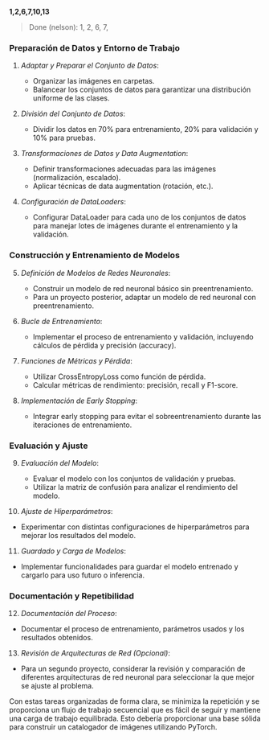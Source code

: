 **1,2,6,7,10,13**
> Done (nelson): 1, 2, 6, 7, 

### Preparación de Datos y Entorno de Trabajo
1. *Adaptar y Preparar el Conjunto de Datos*:
   - Organizar las imágenes en carpetas.
   - Balancear los conjuntos de datos para garantizar una distribución uniforme de las clases.

2. *División del Conjunto de Datos*:
   - Dividir los datos en 70% para entrenamiento, 20% para validación y 10% para pruebas.

3. *Transformaciones de Datos y Data Augmentation*:
   - Definir transformaciones adecuadas para las imágenes (normalización, escalado).
   - Aplicar técnicas de data augmentation (rotación, etc.).

4. *Configuración de DataLoaders*:
   - Configurar DataLoader para cada uno de los conjuntos de datos para manejar lotes de imágenes durante el entrenamiento y la validación.

### Construcción y Entrenamiento de Modelos
5. *Definición de Modelos de Redes Neuronales*:
   - Construir un modelo de red neuronal básico sin preentrenamiento.
   - Para un proyecto posterior, adaptar un modelo de red neuronal con preentrenamiento.

6. *Bucle de Entrenamiento*:
   - Implementar el proceso de entrenamiento y validación, incluyendo cálculos de pérdida y precisión (accuracy).

7. *Funciones de Métricas y Pérdida*:
   - Utilizar CrossEntropyLoss como función de pérdida.
   - Calcular métricas de rendimiento: precisión, recall y F1-score.

8. *Implementación de Early Stopping*:
   - Integrar early stopping para evitar el sobreentrenamiento durante las iteraciones de entrenamiento.

### Evaluación y Ajuste
9. *Evaluación del Modelo*:
   - Evaluar el modelo con los conjuntos de validación y pruebas.
   - Utilizar la matriz de confusión para analizar el rendimiento del modelo.

10. *Ajuste de Hiperparámetros*:
   - Experimentar con distintas configuraciones de hiperparámetros para mejorar los resultados del modelo.

11. *Guardado y Carga de Modelos*:
   - Implementar funcionalidades para guardar el modelo entrenado y cargarlo para uso futuro o inferencia.

### Documentación y Repetibilidad
12. *Documentación del Proceso*:
   - Documentar el proceso de entrenamiento, parámetros usados y los resultados obtenidos.

13. *Revisión de Arquitecturas de Red (Opcional)*:
   - Para un segundo proyecto, considerar la revisión y comparación de diferentes arquitecturas de red neuronal para seleccionar la que mejor se ajuste al problema.

Con estas tareas organizadas de forma clara, se minimiza la repetición y se proporciona un flujo de trabajo secuencial que es fácil de seguir y mantiene una carga de trabajo equilibrada. Esto debería proporcionar una base sólida para construir un catalogador de imágenes utilizando PyTorch.